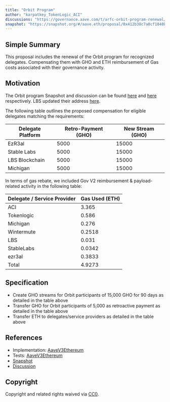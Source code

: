 ```yaml
---
title: "Orbit Program"
author: "karpatkey_TokenLogic_ACI"
discussions: "https://governance.aave.com/t/arfc-orbit-program-renewal/16550"
snapshot: "https://snapshot.org/#/aave.eth/proposal/0x412b38c7a0cf1840b102e28ea7ef0373e3ab4b9544873e8cc1544972b777d9a1"
---
```


## Simple Summary

This proposal includes the renewal of the Orbit program for recognized delegates. Compensating them with GHO and ETH reimbursement of Gas costs associated with their governance activity.

## Motivation

The Orbit program Snapshot and discussion can be found [here](https://snapshot.org/#/aave.eth/proposal/0x412b38c7a0cf1840b102e28ea7ef0373e3ab4b9544873e8cc1544972b777d9a1) and [here](https://governance.aave.com/t/arfc-orbit-program-renewal/16550) respectively.
LBS updated their address [here](https://governance.aave.com/t/arfc-orbit-program-renewal/16550/5?u=lbsblockchain).

The following table outlines the proposed compensation for eligible delegates matching the requirements:

| Delegate Platform | Retro-Payment (GHO) | New Stream (GHO) |
| ----------------- | ------------------- | ---------------- |
| EzR3al            | 5000                | 15000            |
| Stable Labs       | 5000                | 15000            |
| LBS Blockchain    | 5000                | 15000            |
| Michigan          | 5000                | 15000            |

In terms of gas rebate, we included Gov V2 reimbursement & payload-related activity in the following table:

| Delegate / Service Provider | Gas Used (ETH) |
| --------------------------- | -------------- |
| ACI                         | 3.365          |
| Tokenlogic                  | 0.586          |
| Michigan                    | 0.276          |
| Wintermute                  | 0.2518         |
| LBS                         | 0.031          |
| StableLabs                  | 0.0342         |
| ezr3al                      | 0.3833         |
| Total                       | 4.9273         |

## Specification

- Create GHO streams for Orbit participants of 15,000 GHO for 90 days as detailed in the table above
- Transfer GHO for Orbit participants of 5,000 as retroactive payment as detailed in the table above
- Transfer ETH to delegates/service providers as detailed in the table above

## References

- Implementation: [AaveV3Ethereum](https://github.com/bgd-labs/aave-proposals-v3/blob/main/src/20240220_AaveV3Ethereum_OrbitProgram/AaveV3Ethereum_OrbitProgram_20240220.sol)
- Tests: [AaveV3Ethereum](https://github.com/bgd-labs/aave-proposals-v3/blob/main/src/20240220_AaveV3Ethereum_OrbitProgram/AaveV3Ethereum_OrbitProgram_20240220.t.sol)
- [Snapshot](https://snapshot.org/#/aave.eth/proposal/0x412b38c7a0cf1840b102e28ea7ef0373e3ab4b9544873e8cc1544972b777d9a1)
- [Discussion](https://governance.aave.com/t/arfc-orbit-program-renewal/16550)

## Copyright

Copyright and related rights waived via [CC0](https://creativecommons.org/publicdomain/zero/1.0/).
